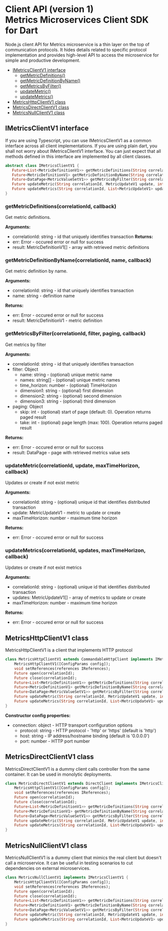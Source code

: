 # Client API (version 1) <br/> Metrics Microservices Client SDK for Dart

Node.js client API for Metrics microservice is a thin layer on the top of
communication protocols. It hides details related to specific protocol implementation
and provides high-level API to access the microservice for simple and productive development.

* [IMetricsClientV1 interface](#interface)
    - [getMetricDefinitions()](#operation1)
    - [getMetricDefinitionByName()](#operation2)
    - [getMetricsByFilter()](#operation3)
    - [updateMetric()](#operation4)
    - [updateMetrics()](#operation5)
* [MetricsHttpClientV1 class](#client_http)
* [MetricsDirectClientV1 class](#client_direct)
* [MetricsNullClientV1 class](#client_null)

## <a name="interface"></a> IMetricsClientV1 interface

If you are using Typescript, you can use IMetricsClientV1 as a common interface across all client implementations. 
If you are using plain dart, you shall not worry about IMetricsClientV1 interface. You can just expect that
all methods defined in this interface are implemented by all client classes.

```dart
abstract class IMetricsClientV1 {  
   Future<List<MetricDefinitionV1>> getMetricDefinitions(String correlationId);
   Future<MetricDefinitionV1> getMetricDefinitionByName(String correlationId, String name);
   Future<DataPage<MetricValueSetV1>> getMetricsByFilter(String correlationId, FilterParams filter, PagingParams paging);
   Future updateMetric(String correlationId, MetricUpdateV1 update, int maxTimeHorizon);
   Future updateMetrics(String correlationId, List<MetricUpdateV1> updates, int maxTimeHorizon);
}
```

### <a name="operation1"></a> getMetricDefinitions(correlationId, callback)

Get metric definitions.

**Arguments:** 
- correlationId: string - id that uniquely identifies transaction
**Returns:**
- err: Error - occured error or null for success
- result: MetricDefinitionV1[] - array with retrieved metric definitions

### <a name="operation2"></a> getMetricDefinitionByName(correlationId, name, callback)

Get metric definition by name.

**Arguments:** 
- correlationId: string - id that uniquely identifies transaction
- name: string - definition name

**Returns:**
- err: Error - occured error or null for success
- result: MetricDefinitionV1 - metric definition

### <a name="operation3"></a> getMetricsByFilter(correlationId, filter, paging, callback)

Get metrics by filter

**Arguments:** 
- correlationId: string - id that uniquely identifies transaction
- filter: Object
  - name: string - (optional) unique metric name
  - names: string[] - (optional) unique metric names
  - time_horizon: number - (optional) TimeHorizon
  - dimension1: string - (optional) first dimension
  - dimension2: string - (optional) second dimension
  - dimension3: string - (optional) third dimension
- paging: Object
  - skip: int - (optional) start of page (default: 0). Operation returns paged result
  - take: int - (optional) page length (max: 100). Operation returns paged result

**Returns:**
- err: Error - occured error or null for success
- result: DataPage<MetricValueSetV1> - page with retrieved metrics value sets

### <a name="operation4"></a> updateMetric(correlationId, update, maxTimeHorizon, callback)

Updates or create if not exist metric

**Arguments:** 
- correlationId: string - (optional) unique id that identifies distributed transaction
- update: MetricUpdateV1 - metric to update or create
- maxTimeHorizon: number - maximum time horizon

**Returns:**
- err: Error - occured error or null for success

### <a name="operation5"></a> updateMetrics(correlationId, updates, maxTimeHorizon, callback)

Updates or create if not exist metrics

**Arguments:** 
- correlationId: string - (optional) unique id that identifies distributed transaction
- updates: MetricUpdateV1[] - array of metrics to update or create
- maxTimeHorizon: number - maximum time horizon

**Returns:**
- err: Error - occured error or null for success

## <a name="client_http"></a> MetricsHttpClientV1 class

MetricsHttpClientV1 is a client that implements HTTP protocol

```dart
class MetricsHttpClientV1 extends CommandableHttpClient implements IMetricsClientV1 {
    MetricsHttpClientV1([ConfigParams config]);
    void setReferences(references IReferences);
    Future open(correlationId);
    Future close(correlationId);
    Future<List<MetricDefinitionV1>> getMetricDefinitions(String correlationId);
    Future<MetricDefinitionV1> getMetricDefinitionByName(String correlationId, String name);
    Future<DataPage<MetricValueSetV1>> getMetricsByFilter(String correlationId, FilterParams filter,  PagingParams paging);
    Future updateMetric(String correlationId, MetricUpdateV1 update, int maxTimeHorizon);
    Future updateMetrics(String correlationId, List<MetricUpdateV1> updates, int maxTimeHorizon);
}
```

**Constructor config properties:** 
- connection: object - HTTP transport configuration options
  - protocol: string - HTTP protocol - 'http' or 'https' (default is 'http')
  - host: string - IP address/hostname binding (default is '0.0.0.0')
  - port: number - HTTP port number

## <a name="client_direct"></a> MetricsDirectClientV1 class

MetricsDirectClientV1 is a dummy client calls controller from the same container. 
It can be used in monolytic deployments.

```dart
class MetricsDirectClientV1 extends DirectClient implements IMetricsClientV1 {
    MetricsHttpClientV1([ConfigParams config]);
    void setReferences(references IReferences);
    Future open(correlationId);
    Future close(correlationId);
    Future<List<MetricDefinitionV1>> getMetricDefinitions(String correlationId);
    Future<MetricDefinitionV1> getMetricDefinitionByName(String correlationId, String name);
    Future<DataPage<MetricValueSetV1>> getMetricsByFilter(String correlationId, FilterParams filter,  PagingParams paging);
    Future updateMetric(String correlationId, MetricUpdateV1 update, int maxTimeHorizon);
    Future updateMetrics(String correlationId, List<MetricUpdateV1> updates, int maxTimeHorizon);
}
```

## <a name="client_null"></a> MetricsNullClientV1 class

MetricsNullClientV1 is a dummy client that mimics the real client but doesn't call a microservice. 
It can be useful in testing scenarios to cut dependencies on external microservices.

```dart
class MetricsNullClientV1 implements IMetricsClientV1 {
    MetricsHttpClientV1([ConfigParams config]);
    void setReferences(references IReferences);
    Future open(correlationId);
    Future close(correlationId);
    Future<List<MetricDefinitionV1>> getMetricDefinitions(String correlationId);
    Future<MetricDefinitionV1> getMetricDefinitionByName(String correlationId, String name);
    Future<DataPage<MetricValueSetV1>> getMetricsByFilter(String correlationId, FilterParams filter,  PagingParams paging);
    Future updateMetric(String correlationId, MetricUpdateV1 update, int maxTimeHorizon);
    Future updateMetrics(String correlationId, List<MetricUpdateV1> updates, int maxTimeHorizon);
}
```